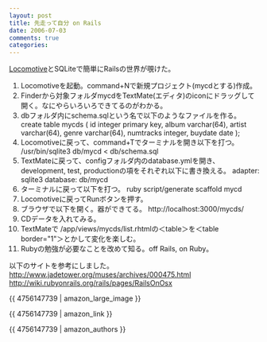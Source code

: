 ```yaml
---
layout: post
title: 先走って自分 on Rails
date: 2006-07-03
comments: true
categories:
---
```



[Locomotive](http://locomotive.raaum.org/)とSQLiteで簡単にRailsの世界が覗けた。

1. Locomotiveを起動。command+Nで新規プロジェクト(mycdとする)作成。
2. Finderから対象フォルダmycdをTextMate(エディタ)のiconにドラッグして開く。なにやらいろいろできてるのがわかる。
3. dbフォルダ内にschema.sqlという名で以下のようなファイルを作る。
    create table mycds (
	id integer primary key,
	album varchar(64),
	artist varchar(64),
	genre varchar(64),
	numtracks integer,
	buydate date
	);
4. Locomotiveに戻って、command+Tでターミナルを開き以下を打つ。
    /usr/bin/sqlite3 db/mycd < db/schema.sql
5. TextMateに戻って、configフォルダ内のdatabase.ymlを開き、development, test, productionの項をそれぞれ以下に書き換える。
    adapter: sqlite3
    database: db/mycd
6. ターミナルに戻って以下を打つ。
    ruby script/generate scaffold mycd
7. Locomotiveに戻ってRunボタンを押す。
8. ブラウザで以下を開く。器ができてる。
http://localhost:3000/mycds/ 
9. CDデータを入れてみる。
10. TextMateで /app/views/mycds/list.rhtmlの＜table＞を＜table border="1"＞とかして変化を楽しむ。
11. Rubyの勉強が必要なことを改めて知る。off Rails, on Ruby。

以下のサイトを参考にしました。
http://www.jadetower.org/muses/archives/000475.html
http://wiki.rubyonrails.org/rails/pages/RailsOnOsx


{{ 4756147739 | amazon_large_image }}

{{ 4756147739 | amazon_link }}

{{ 4756147739 | amazon_authors }}